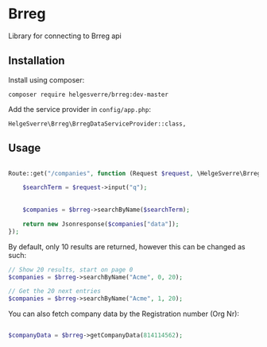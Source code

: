 # Brreg

Library for connecting to Brreg api





## Installation


Install using composer:

    composer require helgesverre/brreg:dev-master

Add the service provider in `config/app.php`:

    HelgeSverre\Brreg\BrregDataServiceProvider::class,

Usage
-----


```php

Route::get("/companies", function (Request $request, \HelgeSverre\Brreg\BrregDataService $brreg) {

    $searchTerm = $request->input("q");
    
    
    $companies = $brreg->searchByName($searchTerm);

    return new Jsonresponse($companies["data"]);
});

```

By default, only 10 results are returned, however this can be changed as such:

```php
// Show 20 results, start on page 0
$companies = $brreg->searchByName("Acme", 0, 20);

// Get the 20 next entries
$companies = $brreg->searchByName("Acme", 1, 20);
```



You can also fetch company data by the Registration number (Org Nr):


```php

$companyData = $brreg->getCompanyData(814114562);
```

